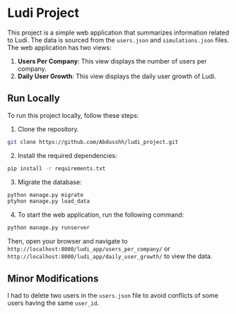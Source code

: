 # Ludi Project
This project is a simple web application that summarizes information related to Ludi. The data is sourced from the `users.json` and `simulations.json` files. The web application has two views:
1. **Users Per Company**: This view displays the number of users per company.
2. **Daily User Growth**: This view displays the daily user growth of Ludi.

## Run Locally
To run this project locally, follow these steps:
1. Clone the repository.
```bash
git clone https://github.com/Abdusshh/ludi_project.git
```
2. Install the required dependencies: 
```bash
pip install -r requirements.txt
```
3. Migrate the database:
```bash
python manage.py migrate
ptyhon manage.py load_data
```
4. To start the web application, run the following command:
```bash
python manage.py runserver
```
Then, open your browser and navigate to `http://localhost:8000/ludi_app/users_per_company/` or `http://localhost:8000/ludi_app/daily_user_growth/` to view the data.

## Minor Modifications
I had to delete two users in the `users.json` file to avoid conflicts of some users having the same `user_id`.